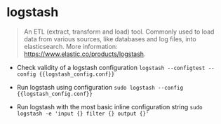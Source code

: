 # logstash
> An ETL (extract, transform and load) tool.
> Commonly used to load data from various sources, like databases and log files, into elasticsearch.
> More information: <https://www.elastic.co/products/logstash>.

- Check validity of a logstash configuration
`logstash --configtest --config {{logstash_config.conf}}`

- Run logstash using configuration
`sudo logstash --config {{logstash_config.conf}}`

- Run logstash with the most basic inline configuration string
`sudo logstash -e 'input {} filter {} output {}'`

